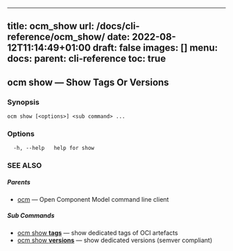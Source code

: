 
---
title: ocm_show
url: /docs/cli-reference/ocm_show/
date: 2022-08-12T11:14:49+01:00
draft: false
images: []
menu:
  docs:
    parent: cli-reference
toc: true
---
## ocm show &mdash; Show Tags Or Versions

### Synopsis

```
ocm show [<options>] <sub command> ...
```

### Options

```
  -h, --help   help for show
```

### SEE ALSO

##### Parents

* [ocm](ocm.md)	 &mdash; Open Component Model command line client


##### Sub Commands

* [ocm show <b>tags</b>](ocm_show_tags.md)	 &mdash; show dedicated tags of OCI artefacts
* [ocm show <b>versions</b>](ocm_show_versions.md)	 &mdash; show dedicated versions (semver compliant)


